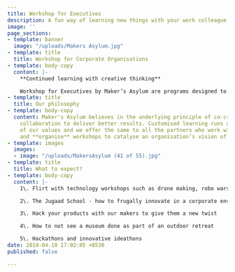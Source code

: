 ```yaml
---
title: Workshop for Executives
description: A fun way of learning new things with your work colleague
image: ''
page_sections:
- template: banner
  image: "/uploads/Makers Asylum.jpg"
- template: title
  title: Workshop for Corporate Organisations
- template: body-copy
  content: |-
    **Continued learning with creative thinking**

    Workshop for Executives by Maker’s Asylum are programs designed to engage employees of an organisation in a dynamic environment. The objective of these workshops is to promote teamwork and a culture of innovation through activities that are **collaborative**, **challenging**, **out-of-the-box** and of **new-age** in nature.
- template: title
  title: Our philosophy
- template: body-copy
  content: Maker's Asylum believes in the underlying principle of co-creation and
    collaboration to deliver better results. Customised learning runs at the core
    of our values and we offer the same to all the partners who work with us. We **co-create**
    and **organise** workshops to catalyse an organisation’s vision of doing business.
- template: images
  images:
  - image: "/uploads/MakersAsylum (41 of 55).jpg"
- template: title
  title: What to expect?
- template: body-copy
  content: |-
    1\. Flirt with technology workshops such as drone making, robo wars, augmented & virtual reality and more

    2\. The Jugaad School - how to frugally innovate in a corporate environment

    3\. Hack your products with our makers to give them a new twist

    4\. How to not see a museum done as part of an outdoor retreat

    5\. Hackathons and innovative ideathons
date: 2019-04-18 17:02:05 +0530
published: false

---
```

